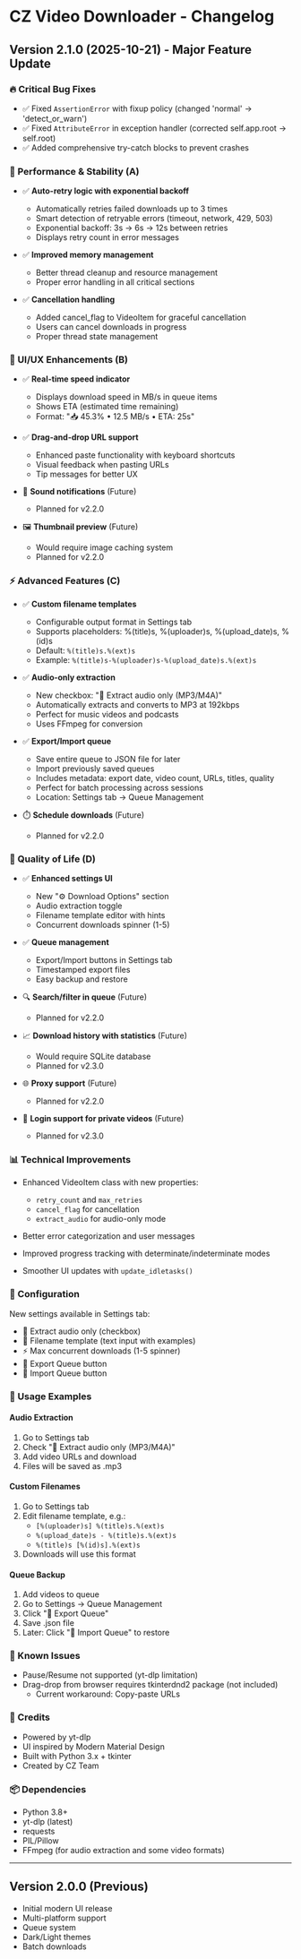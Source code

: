 # CZ Video Downloader - Changelog

## Version 2.1.0 (2025-10-21) - Major Feature Update

### 🔥 Critical Bug Fixes
- ✅ Fixed `AssertionError` with fixup policy (changed 'normal' → 'detect_or_warn')
- ✅ Fixed `AttributeError` in exception handler (corrected self.app.root → self.root)
- ✅ Added comprehensive try-catch blocks to prevent crashes

### 🚀 Performance & Stability (A)
- ✅ **Auto-retry logic with exponential backoff**
  - Automatically retries failed downloads up to 3 times
  - Smart detection of retryable errors (timeout, network, 429, 503)
  - Exponential backoff: 3s → 6s → 12s between retries
  - Displays retry count in error messages

- ✅ **Improved memory management**
  - Better thread cleanup and resource management
  - Proper error handling in all critical sections

- ✅ **Cancellation handling**
  - Added cancel_flag to VideoItem for graceful cancellation
  - Users can cancel downloads in progress
  - Proper thread state management

### 🎨 UI/UX Enhancements (B)
- ✅ **Real-time speed indicator**
  - Displays download speed in MB/s in queue items
  - Shows ETA (estimated time remaining)
  - Format: "📥 45.3% • 12.5 MB/s • ETA: 25s"

- ✅ **Drag-and-drop URL support**
  - Enhanced paste functionality with keyboard shortcuts
  - Visual feedback when pasting URLs
  - Tip messages for better UX

- 🎵 **Sound notifications** (Future)
  - Planned for v2.2.0

- 🖼️ **Thumbnail preview** (Future)
  - Would require image caching system
  - Planned for v2.2.0

### ⚡ Advanced Features (C)
- ✅ **Custom filename templates**
  - Configurable output format in Settings tab
  - Supports placeholders: %(title)s, %(uploader)s, %(upload_date)s, %(id)s
  - Default: `%(title)s.%(ext)s`
  - Example: `%(title)s-%(uploader)s-%(upload_date)s.%(ext)s`

- ✅ **Audio-only extraction**
  - New checkbox: "🎵 Extract audio only (MP3/M4A)"
  - Automatically extracts and converts to MP3 at 192kbps
  - Perfect for music videos and podcasts
  - Uses FFmpeg for conversion

- ✅ **Export/Import queue**
  - Save entire queue to JSON file for later
  - Import previously saved queues
  - Includes metadata: export date, video count, URLs, titles, quality
  - Perfect for batch processing across sessions
  - Location: Settings tab → Queue Management

- ⏱️ **Schedule downloads** (Future)
  - Planned for v2.2.0

### 💎 Quality of Life (D)
- ✅ **Enhanced settings UI**
  - New "⚙️ Download Options" section
  - Audio extraction toggle
  - Filename template editor with hints
  - Concurrent downloads spinner (1-5)

- ✅ **Queue management**
  - Export/Import buttons in Settings tab
  - Timestamped export files
  - Easy backup and restore

- 🔍 **Search/filter in queue** (Future)
  - Planned for v2.2.0

- 📈 **Download history with statistics** (Future)
  - Would require SQLite database
  - Planned for v2.3.0

- 🌐 **Proxy support** (Future)
  - Planned for v2.2.0

- 🔐 **Login support for private videos** (Future)
  - Planned for v2.3.0

### 📊 Technical Improvements
- Enhanced VideoItem class with new properties:
  - `retry_count` and `max_retries`
  - `cancel_flag` for cancellation
  - `extract_audio` for audio-only mode

- Better error categorization and user messages
- Improved progress tracking with determinate/indeterminate modes
- Smoother UI updates with `update_idletasks()`

### 🔧 Configuration
New settings available in Settings tab:
- 🎵 Extract audio only (checkbox)
- 📁 Filename template (text input with examples)
- ⚡ Max concurrent downloads (1-5 spinner)
- 💾 Export Queue button
- 📂 Import Queue button

### 📝 Usage Examples

#### Audio Extraction
1. Go to Settings tab
2. Check "🎵 Extract audio only (MP3/M4A)"
3. Add video URLs and download
4. Files will be saved as .mp3

#### Custom Filenames
1. Go to Settings tab
2. Edit filename template, e.g.:
   - `[%(uploader)s] %(title)s.%(ext)s`
   - `%(upload_date)s - %(title)s.%(ext)s`
   - `%(title)s [%(id)s].%(ext)s`
3. Downloads will use this format

#### Queue Backup
1. Add videos to queue
2. Go to Settings → Queue Management
3. Click "💾 Export Queue"
4. Save .json file
5. Later: Click "📂 Import Queue" to restore

### 🐛 Known Issues
- Pause/Resume not supported (yt-dlp limitation)
- Drag-drop from browser requires tkinterdnd2 package (not included)
  - Current workaround: Copy-paste URLs

### 🙏 Credits
- Powered by yt-dlp
- UI inspired by Modern Material Design
- Built with Python 3.x + tkinter
- Created by CZ Team

### 📦 Dependencies
- Python 3.8+
- yt-dlp (latest)
- requests
- PIL/Pillow
- FFmpeg (for audio extraction and some video formats)

---

## Version 2.0.0 (Previous)
- Initial modern UI release
- Multi-platform support
- Queue system
- Dark/Light themes
- Batch downloads
